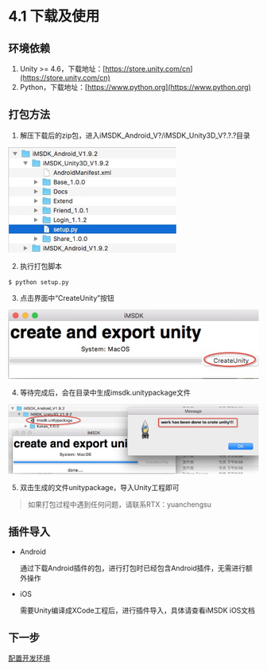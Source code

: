 # 4.1 下载及使用

## 环境依赖

1. Unity >= 4.6，下载地址：[https://store.unity.com/cn](https://store.unity.com/cn)
2. Python，下载地址：[https://www.python.org](https://www.python.org)

## 打包方法

1. 解压下载后的zip包，进入iMSDK_Android_V?/iMSDK_Unity3D_V?.?.?目录

  ![Unity SDK 目录结构](Images/4_1_unity_download_dir_struct.jpg)

2. 执行打包脚本

  ```shell
  $ python setup.py
  ```

3. 点击界面中“CreateUnity”按钮

  ![创建Unity插件包](Images/4_1_unity_download_create_package.jpg)

4. 等待完成后，会在目录中生成imsdk.unitypackage文件

  ![生成Unity插件包](Images/4_1_unity_download_create_package_success.jpg)

5. 双击生成的文件unitypackage，导入Unity工程即可

> 如果打包过程中遇到任何问题，请联系RTX：yuanchengsu

## 插件导入

* Android

  通过下载Android插件的包，进行打包时已经包含Android插件，无需进行额外操作

* iOS

  需要Unity编译成XCode工程后，进行插件导入，具体请查看iMSDK iOS文档

## 下一步

[配置开发环境](Unity/setupevn.md)

